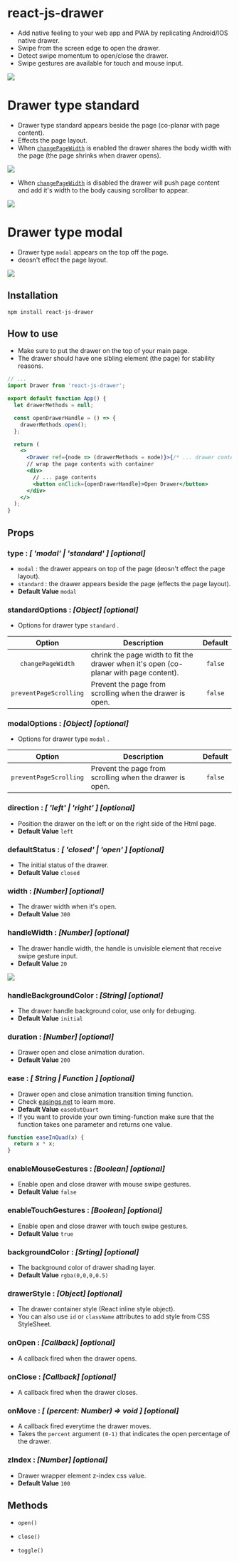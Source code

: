 # react-js-drawer

- Add native feeling to your web app and PWA by replicating Android/IOS native drawer.
- Swipe from the screen edge to open the drawer.
- Detect swipe momentum to open/close the drawer.
- Swipe gestures are available for touch and mouse input.

![](https://github.com/alabsi91/react-js-drawer/blob/de95105e9b9496c8d2aea9589f619b3e2401b0a4/black-Drawer.gif?raw=true)

# Drawer type standard

- Drawer type standard appears beside the page (co-planar with page content).
- Effects the page layout.
- When [`changePageWidth`](#standardoptions--object-optional) is enabled the drawer shares the body width with the page (the page shrinks when drawer opens).

![](https://github.com/alabsi91/react-js-drawer/blob/readme/drawertypestandardwidthenabled.png?raw=true)

- When [`changePageWidth`](#standardoptions--object-optional) is disabled the drawer will push page content and add it's width to the body causing scrollbar to appear.

![](https://github.com/alabsi91/react-js-drawer/blob/readme/drawertypestandardwidthdisabled.png?raw=true)

# Drawer type modal

- Drawer type `modal` appears on the top off the page.
- deosn't effect the page layout.

![](https://github.com/alabsi91/react-js-drawer/blob/readme/drawermodal.png?raw=true)

## Installation

`npm install react-js-drawer`

## How to use

- Make sure to put the drawer on the top of your main page.
- The drawer should have one sibling element (the page) for stability reasons.

```jsx
// ...
import Drawer from 'react-js-drawer';

export default function App() {
  let drawerMethods = null;

  const openDrawerHandle = () => {
    drawerMethods.open();
  };

  return (
    <>
      <Drawer ref={node => (drawerMethods = node)}>{/* ... drawer content */}</Drawer>
      // wrap the page contents with container
      <div>
        // ... page contents
        <button onClick={openDrawerHandle}>Open Drawer</button>
      </div>
    </>
  );
}
```

## Props

### type : _[ 'modal' | 'standard' ] [optional]_

- `modal` : the drawer appears on top of the page (deosn't effect the page layout).
- `standard` : the drawer appears beside the page (effects the page layout).
- **Default Value** `modal`

### standardOptions : _[Object] [optional]_

- Options for drawer type `standard` .

|         Option         | Description                                                                           | Default |
| :--------------------: | ------------------------------------------------------------------------------------- | :-----: |
|   `changePageWidth`    | chrink the page width to fit the drawer when it's open (co-planar with page content). | `false` |
| `preventPageScrolling` | Prevent the page from scrolling when the drawer is open.                              | `false` |

### modalOptions : _[Object] [optional]_

- Options for drawer type `modal` .

|         Option         | Description                                              | Default |
| :--------------------: | -------------------------------------------------------- | :-----: |
| `preventPageScrolling` | Prevent the page from scrolling when the drawer is open. | `false` |

### direction : _[ 'left' | 'right' ] [optional]_

- Position the drawer on the left or on the right side of the Html page.
- **Default Value** `left`

### defaultStatus : _[ 'closed' | 'open' ] [optional]_

- The initial status of the drawer.
- **Default Value** `closed`

### width : _[Number] [optional]_

- The drawer width when it's open.
- **Default Value** `300`

### handleWidth : _[Number] [optional]_

- The drawer handle width, the handle is unvisible element that receive swipe gesture input.
- **Default Value** `20`

![](https://github.com/alabsi91/react-js-drawer/blob/readme/drawerclosed.png?raw=true)

### handleBackgroundColor : _[String] [optional]_

- The drawer handle background color, use only for debuging.
- **Default Value** `initial`

### duration : _[Number] [optional]_

- Drawer open and close animation duration.
- **Default Value** `200`

### ease : _[ String | Function ] [optional]_

- Drawer open and close animation transition timing function.
- Check [easings.net](https://easings.net/) to learn more.
- **Default Value** `easeOutQuart`
- If you want to provide your own timing-function make sure that the function takes one parameter and returns one value.

```javascript
function easeInQuad(x) {
  return x * x;
}
```

### enableMouseGestures : _[Boolean] [optional]_

- Enable open and close drawer with mouse swipe gestures.
- **Default Value** `false`

### enableTouchGestures : _[Boolean] [optional]_

- Enable open and close drawer with touch swipe gestures.
- **Default Value** `true`

### backgroundColor : _[Srting] [optional]_

- The background color of drawer shading layer.
- **Default Value** `rgba(0,0,0,0.5)`

### drawerStyle : _[Object] [optional]_

- The drawer container style (React inline style object).
- You can also use `id` or `className` attributes to add style from CSS StyleSheet.

### onOpen : _[Callback] [optional]_

- A callback fired when the drawer opens.

### onClose : _[Callback] [optional]_

- A callback fired when the drawer closes.
### onMove : _[ (percent: Number) => void ] [optional]_

- A callback fired everytime the drawer moves.
- Takes the `percent` argument `(0-1)` that indicates the open percentage of the drawer.

### zIndex : _[Number] [optional]_

- Drawer wrapper element z-index css value.
- **Default Value** `100`

## Methods

- `open()`

- `close()`

- `toggle()`

#
